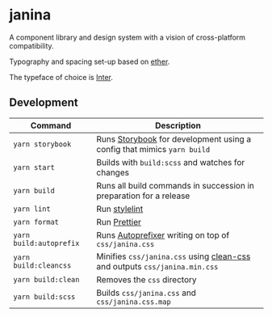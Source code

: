 # janina

A component library and design system with a vision of cross-platform compatibility.

Typography and spacing set-up based on [ether](https://github.com/wearethescenery/ether).

The typeface of choice is [Inter](https://github.com/rsms/inter).

## Development

| Command                 | Description                                                                                                               |
| ----------------------- | ------------------------------------------------------------------------------------------------------------------------- |
| `yarn storybook`        | Runs [Storybook](https://github.com/storybookjs/storybook) for development using a config that mimics `yarn build`        |
| `yarn start`            | Builds with `build:scss` and watches for changes                                                                          |
| `yarn build`            | Runs all build commands in succession in preparation for a release                                                        |
| `yarn lint`             | Run [stylelint](https://github.com/stylelint/stylelint)                                                                   |
| `yarn format`           | Run [Prettier](https://github.com/prettier/prettier)                                                                      |
| `yarn build:autoprefix` | Runs [Autoprefixer](https://github.com/postcss/autoprefixer) writing on top of `css/janina.css`                           |
| `yarn build:cleancss`   | Minifies `css/janina.css` using [clean-css](https://github.com/jakubpawlowicz/clean-css) and outputs `css/janina.min.css` |
| `yarn build:clean`      | Removes the `css` directory                                                                                               |
| `yarn build:scss`       | Builds `css/janina.css` and `css/janina.css.map`                                                                          |
